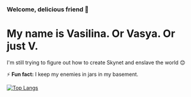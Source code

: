### Welcome, delicious friend 🍄
# My name is Vasilina. Or Vasya. Or just V. 
I'm still trying to figure out how to create Skynet and enslave the world 😊

⚡ **Fun fact:** I keep my enemies in jars in my basement.

[![Top Langs](https://github-readme-stats.vercel.app/api/top-langs/?username=debibl&layout=compact)](https://github.com/anuraghazra/github-readme-stats)

<!--
**debibl/debibl** is a ✨ _special_ ✨ repository because its `README.md` (this file) appears on your GitHub profile.

Here are some ideas to get you started:

- 🔭 I’m currently working on ...
- 🌱 I’m currently learning ...
- 👯 I’m looking to collaborate on ...
- 🤔 I’m looking for help with ...
- 💬 Ask me about ...
- 📫 How to reach me: ...
- 😄 Pronouns: ...
- ⚡ Fun fact: ...
-->
